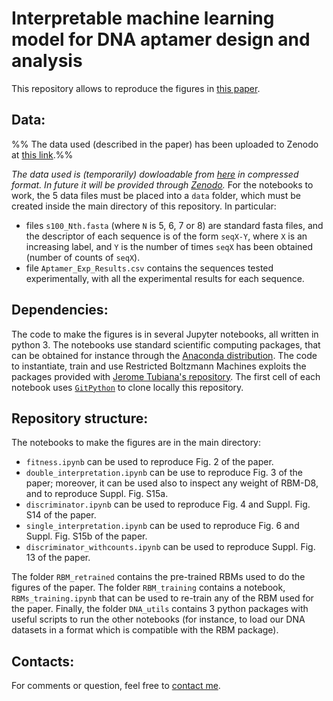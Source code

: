 # Interpretable machine learning model for DNA aptamer design and analysis

This repository allows to reproduce the figures in [this paper](add_link_paper).

## Data:
%% The data used (described in the paper) has been uploaded to Zenodo at [this link](add_link_data).%% 

*The data used is (temporarily) dowloadable from [here](https://web.cubbit.io/link/#a3ba49a1-3ecc-46cc-a61d-aa7e96bf6a05) in compressed format. In future it will be provided through [Zenodo](https://zenodo.org/).*
For the notebooks to work, the 5 data files must be placed into a `data` folder, which must be created inside the main directory of this repository. 
In particular:
- files `s100_Nth.fasta` (where `N` is 5, 6, 7 or 8) are standard fasta files, and the descriptor of each sequence is of the form `seqX-Y`, where `X` is an increasing label, and `Y` is the number of times `seqX` has been obtained (number of counts of `seqX`).
- file `Aptamer_Exp_Results.csv` contains the sequences tested experimentally, with all the experimental results for each sequence.

## Dependencies:
The code to make the figures is in several Jupyter notebooks, all written in python 3. The notebooks use standard scientific computing packages, that can be obtained for instance through the [Anaconda distribution](https://www.anaconda.com/products/individual).
The code to instantiate, train and use Restricted Boltzmann Machines exploits the packages provided with [Jerome Tubiana's repository](https://github.com/jertubiana/PGM). The first cell of each notebook uses [`GitPython`](https://github.com/gitpython-developers/GitPython) to clone locally this repository. 

## Repository structure:
The notebooks to make the figures are in the main directory:
- `fitness.ipynb` can be used to reproduce Fig. 2 of the paper.
- `double_interpretation.ipynb` can be use to reproduce Fig. 3 of the paper; moreover, it can be used also to inspect any weight of RBM-D8, and to reproduce Suppl. Fig. S15a.
- `discriminator.ipynb` can  be used to reproduce Fig. 4 and Suppl. Fig. S14 of the paper.
- `single_interpretation.ipynb` can be used to reproduce Fig. 6 and Suppl. Fig. S15b of the paper.
- `discriminator_withcounts.ipynb` can  be used to reproduce Suppl. Fig. 13 of the paper.

The folder `RBM_retrained` contains the pre-trained RBMs used to do the figures of the paper.
The folder `RBM_training` contains a notebook, `RBMs_training.ipynb` that can be used to re-train any of the RBM used for the paper.
Finally, the folder `DNA_utils` contains 3 python packages with useful scripts to run the other notebooks (for instance, to load our DNA datasets in a format which is compatible with the RBM package).

## Contacts:
For comments or question, feel free to [contact me](mailto:andrea.dgioacchino@gmail.com).
